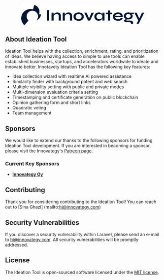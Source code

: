 <br/><br/>

<p align="center"><a href="https://innovategy.com" target="_blank"><img src="https://raw.githubusercontent.com/innovategy/common/main/brand-material/logo-positive.svg" width="400"></a></p>


## About Ideation Tool

Ideation Tool helps with the collection, enrichment, rating, and prioritization of ideas. We believe having access to simple to use tools can enable established businesses, startups, and accelerators worldwide to ideate and innovate better. Innotavety Ideation Tool has the following key features:

- Idea collection wizard with realtime AI powered assistance
- Similarity finder with background patent and web search 
- Multiple visibility setting with public and private modes 
- Multi-dimension evaluation criteria setting 
- Timestamping and certificate generation on public blockchain
- Opinion gathering form and short links
- Quadratic voting 
- Team management

## Sponsors

We would like to extend our thanks to the following sponsors for funding Ideation Tool development. If you are interested in becoming a sponsor, please visit the Innovategy's [Patreon page](https://patreon.com/innovategy).

### Current Key Sponsors

- **[Innovategy Oy](https://innovategy.fi/)**

## Contributing

Thank you for considering contributing to the Ideation Tool! You can reach out to [Sina Ghazi] (mailto:hi@innovategy.com)

## Security Vulnerabilities

If you discover a security vulnerability within Laravel, please send an e-mail to [hi@innovategy.com](mailto:hi@innovategy.com). All security vulnerabilities will be promptly addressed.

## License

The Ideation Tool is open-sourced software licensed under the [MIT license](https://opensource.org/licenses/MIT).
